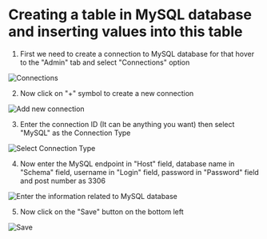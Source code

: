 #   Creating a table in MySQL database and inserting values into this table #

1. First we need to create a connection to MySQL database for that hover to the "Admin" tab and select "Connections" option

![Connections](https://github.com/yosh0555/ariflow_with_mysql_and_snowflake/blob/master/images/connections.png)

2. Now click on "+" symbol to create a new connection

![Add new connection](https://github.com/yosh0555/ariflow_with_mysql_and_snowflake/blob/master/images/add_conn.png)

3. Enter the connection ID (It can be anything you want) then select "MySQL" as the Connection Type

![Select Connection Type](https://github.com/yosh0555/ariflow_with_mysql_and_snowflake/blob/master/images/mysql_opt.png)

4. Now enter the MySQL endpoint in "Host" field, database name in "Schema" field, username in "Login" field, password in "Password" field and post number as 3306

![Enter the information related to MySQL database](https://github.com/yosh0555/ariflow_with_mysql_and_snowflake/blob/master/images/mysqldb_creds_details.png)

5. Now click on the "Save" button on the bottom left

![Save](https://github.com/yosh0555/ariflow_with_mysql_and_snowflake/blob/master/images/save.png)
